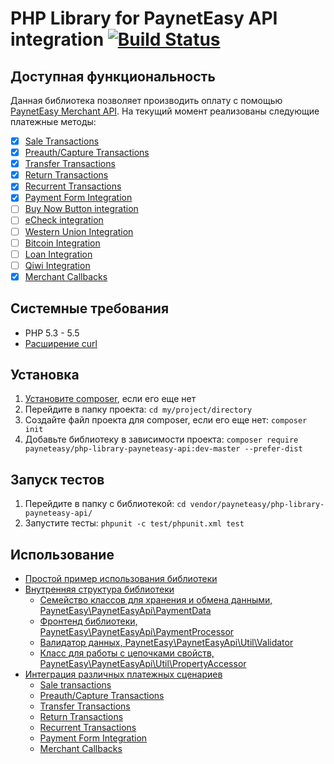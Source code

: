 # PHP Library for PaynetEasy API integration [![Build Status](https://travis-ci.org/payneteasy/php-library-payneteasy-api.png?branch=master)](https://travis-ci.org/payneteasy/php-library-paynet)
## Доступная функциональность

Данная библиотека позволяет производить оплату с помощью [PaynetEasy Merchant API](http://doc.payneteasy.com/). На текущий момент реализованы следующие платежные методы:
- [x] [Sale Transactions](http://doc.payneteasy.com/doc/sale-transactions.htm)
- [x] [Preauth/Capture Transactions](http://doc.payneteasy.com/doc/preauth-capture-transactions.htm)
- [x] [Transfer Transactions](http://doc.payneteasy.com/doc/transfer-transactions.htm)
- [x] [Return Transactions](http://doc.payneteasy.com/doc/return-transactions.htm)
- [x] [Recurrent Transactions](http://doc.payneteasy.com/doc/recurrent-transactions.htm)
- [x] [Payment Form Integration](http://doc.payneteasy.com/doc/payment-form-integration.htm)
- [ ] [Buy Now Button integration](http://doc.payneteasy.com/doc/buy-now-button-integration.htm)
- [ ] [eCheck integration](http://doc.payneteasy.com/doc/echeck-integration.htm)
- [ ] [Western Union Integration](http://doc.payneteasy.com/doc/money-transfer-systems.htm)
- [ ] [Bitcoin Integration](http://doc.payneteasy.com/doc/bitcoin-integration.htm)
- [ ] [Loan Integration](http://doc.payneteasy.com/doc/loan-integration.htm)
- [ ] [Qiwi Integration](http://doc.payneteasy.com/doc/qiwi-integration.htm)
- [x] [Merchant Callbacks](http://doc.payneteasy.com/doc/merchant-callbacks.htm)

## Системные требования

* PHP 5.3 - 5.5
* [Расширение curl](http://php.net/manual/en/book.curl.php)

## Установка

1. [Установите composer](http://getcomposer.org/doc/00-intro.md), если его еще нет
2. Перейдите в папку проекта: `cd my/project/directory`
3. Создайте файл проекта для composer, если его еще нет: `composer init`
4. Добавьте библиотеку в зависимости проекта: `composer require payneteasy/php-library-payneteasy-api:dev-master --prefer-dist`

## Запуск тестов

1. Перейдите в папку с библиотекой: `cd vendor/payneteasy/php-library-payneteasy-api/`
2. Запустите тесты: `phpunit -c test/phpunit.xml test`

## Использование

* [Простой пример использования библиотеки](00-basic-tutorial.md)
* [Внутренняя структура библиотеки](01-library-internals.md)
    * [Семейство классов для хранения и обмена данными, PaynetEasy\PaynetEasyApi\PaymentData](library-internals/00-payment-data.md)
    * [Фронтенд библиотеки, PaynetEasy\PaynetEasyApi\PaymentProcessor](library-internals/01-payment-processor.md)
    * [Валидатор данных, PaynetEasy\PaynetEasyApi\Util\Validator](library-internals/02-validator.md)
    * [Класс для работы с цепочками свойств, PaynetEasy\PaynetEasyApi\Util\PropertyAccessor](library-internals/03-property-accessor.md)
* [Интеграция различных платежных сценариев](02-payment-scenarios.md)
    * [Sale transactions](payment-scenarios/00-sale-transactions.md)
    * [Preauth/Capture Transactions](payment-scenarios/01-preauth-capture-transactions.md)
    * [Transfer Transactions](payment-scenarios/02-transfer-transactions.md)
    * [Return Transactions](payment-scenarios/03-return-transactions.md)
    * [Recurrent Transactions](payment-scenarios/04-recurrent-transactions.md)
    * [Payment Form Integration](payment-scenarios/05-payment-form-integration.md)
    * [Merchant Callbacks](payment-scenarios/06-merchant-callbacks.md)
